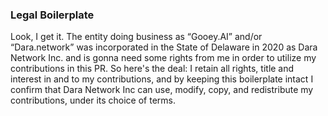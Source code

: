 ### Legal Boilerplate

Look, I get it. The entity doing business as “Gooey.AI” and/or “Dara.network” was incorporated in the State of Delaware in 2020 as Dara Network Inc. and is gonna need some rights from me in order to utilize my contributions in this PR. So here's the deal: I retain all rights, title and interest in and to my contributions, and by keeping this boilerplate intact I confirm that Dara Network Inc can use, modify, copy, and redistribute my contributions, under its choice of terms.
